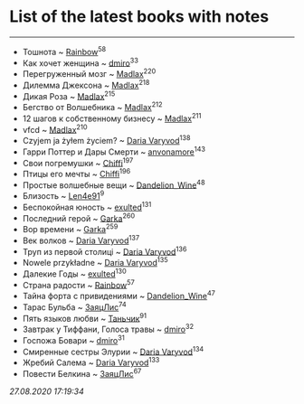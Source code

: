 # List of the latest books with notes
---

* Тошнота ~ [Rainbow](users/109/109787328219839805802-google)<sup>58</sup>
* Как хочет женщина ~ [dmiro](users/571/5714115-vkontakte)<sup>33</sup>
* Перегруженный мозг ~ [Madlax](users/158/158304782-vkontakte)<sup>220</sup>
* Дилемма Джексона ~ [Madlax](users/158/158304782-vkontakte)<sup>218</sup>
* Дикая Роза ~ [Madlax](users/158/158304782-vkontakte)<sup>215</sup>
* Бегство от Волшебника ~ [Madlax](users/158/158304782-vkontakte)<sup>212</sup>
* 12 шагов к собственному бизнесу ~ [Madlax](users/158/158304782-vkontakte)<sup>211</sup>
* vfcd ~ [Madlax](users/158/158304782-vkontakte)<sup>210</sup>
* Czyjem ja żyłem życiem? ~ [Daria Varyvod](users/829/829893410524253-facebook)<sup>138</sup>
* Гарри Поттер и Дары Смерти ~ [anvonamore](users/595/5957175-vkontakte)<sup>143</sup>
* Свои погремушки ~ [Chiffi](users/105/105831994080785626680-google)<sup>197</sup>
* Птицы его мечты ~ [Chiffi](users/105/105831994080785626680-google)<sup>196</sup>
* Простые волшебные вещи ~ [Dandelion_Wine](users/586/58602788-vkontakte)<sup>48</sup>
* Близость ~ [Len4e91](users/254/254448176-yandex)<sup>9</sup>
* Беспокойная юность ~ [exulted](users/100/100599204551896265722-google)<sup>131</sup>
* Последний герой ~ [Garka](users/115/115753719718250012620-google)<sup>260</sup>
* Вор времени ~ [Garka](users/115/115753719718250012620-google)<sup>259</sup>
* Век волков ~ [Daria Varyvod](users/829/829893410524253-facebook)<sup>137</sup>
* Труп из первой столиці ~ [Daria Varyvod](users/829/829893410524253-facebook)<sup>136</sup>
* Nowele przykładne ~ [Daria Varyvod](users/829/829893410524253-facebook)<sup>135</sup>
* Далекие Годы ~ [exulted](users/100/100599204551896265722-google)<sup>130</sup>
* Страна радости ~ [Rainbow](users/109/109787328219839805802-google)<sup>57</sup>
* Тайна форта с привидениями ~ [Dandelion_Wine](users/586/58602788-vkontakte)<sup>47</sup>
* Тарас Бульба ~ [ЗаяцЛис](users/112/112388384595246311466-google)<sup>74</sup>
* Пять языков любви ~ [Таньчик](users/209/2096581563762610-facebook)<sup>91</sup>
* Завтрак у Тиффани, Голоса травы ~ [dmiro](users/571/5714115-vkontakte)<sup>32</sup>
* Госпожа Бовари ~ [dmiro](users/571/5714115-vkontakte)<sup>31</sup>
* Смиренные сестры Элурии ~ [Daria Varyvod](users/829/829893410524253-facebook)<sup>134</sup>
* Жребий Салема ~ [Daria Varyvod](users/829/829893410524253-facebook)<sup>133</sup>
* Повести Белкина ~ [ЗаяцЛис](users/112/112388384595246311466-google)<sup>67</sup>


_27.08.2020 17:19:34_
